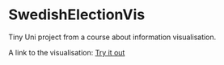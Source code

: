 # SwedishElectionVis
Tiny Uni project from a course about information visualisation.

A link to the visualisation: [Try it out](https://ettlitetlov.github.io/SwedishElectionVis/)